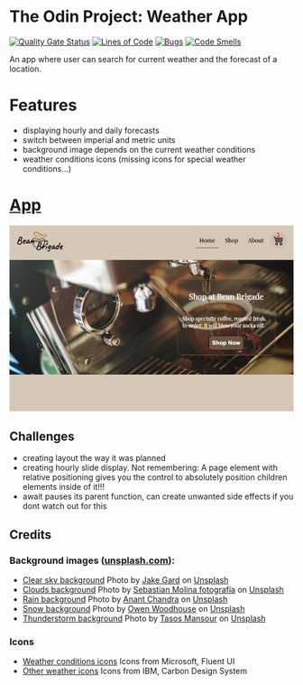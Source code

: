 # The Odin Project: Weather App

[![Quality Gate Status](https://sonarcloud.io/api/project_badges/measure?project=ykoziy_odin-weather-app&metric=alert_status)](https://sonarcloud.io/summary/new_code?id=ykoziy_odin-weather-app) [![Lines of Code](https://sonarcloud.io/api/project_badges/measure?project=ykoziy_odin-weather-app&metric=ncloc)](https://sonarcloud.io/summary/new_code?id=ykoziy_odin-weather-app) [![Bugs](https://sonarcloud.io/api/project_badges/measure?project=ykoziy_odin-weather-app&metric=bugs)](https://sonarcloud.io/summary/new_code?id=ykoziy_odin-weather-app) [![Code Smells](https://sonarcloud.io/api/project_badges/measure?project=ykoziy_odin-weather-app&metric=code_smells)](https://sonarcloud.io/summary/new_code?id=ykoziy_odin-weather-app)

An app where user can search for current weather and the forecast of a location.

# Features

- displaying hourly and daily forecasts
- switch between imperial and metric units
- background image depends on the current weather conditions
- weather conditions icons (missing icons for special weather conditions...)

# <a href="https://ykoziy.github.io/odin-weather-app/" target="_blank">App</a>

<p align="center">
  <img src="https://raw.githubusercontent.com/ykoziy/shopping-cart/main/bean-brigade-app.png" width="900"/>
</p>

## Challenges
- creating layout the way it was planned
- creating hourly slide display. Not remembering: A page element with relative positioning gives you the control to absolutely position children elements inside of it!!!
- await pauses its parent function, can create unwanted side effects if you dont watch out for this

## Credits

### Background images (<a href="https://unsplash.com/" target="_blank">unsplash.com</a>):

- <a href="https://raw.githubusercontent.com/ykoziy/odin-weather-app/main/dist/img/weather-background/clear-bg.jpg" target="_blank">Clear sky background</a> Photo by <a href="https://unsplash.com/@jakke?utm_source=unsplash&utm_medium=referral&utm_content=creditCopyText">Jake Gard</a> on <a href="https://unsplash.com/?utm_source=unsplash&utm_medium=referral&utm_content=creditCopyText">Unsplash</a>
- <a href="https://raw.githubusercontent.com/ykoziy/odin-weather-app/main/dist/img/weather-background/clouds-bg.jpg" target="_blank">Clouds background</a> Photo by <a href="https://unsplash.com/@sebamolinafotografia?utm_source=unsplash&utm_medium=referral&utm_content=creditCopyText">Sebastian Molina fotografía</a> on <a href="https://unsplash.com/?utm_source=unsplash&utm_medium=referral&utm_content=creditCopyText">Unsplash</a>
- <a href="https://raw.githubusercontent.com/ykoziy/odin-weather-app/main/dist/img/weather-background/rain-bg.jpg" target="_blank">Rain background</a> Photo by <a href="https://unsplash.com/@anant347?utm_source=unsplash&utm_medium=referral&utm_content=creditCopyText">Anant Chandra</a> on <a href="https://unsplash.com/?utm_source=unsplash&utm_medium=referral&utm_content=creditCopyText">Unsplash</a>
- <a href="https://raw.githubusercontent.com/ykoziy/odin-weather-app/main/dist/img/weather-background/snow-bg.jpg" target="_blank">Snow background</a> Photo by <a href="https://unsplash.com/@owenjw99?utm_source=unsplash&utm_medium=referral&utm_content=creditCopyText">Owen Woodhouse</a> on <a href="https://unsplash.com/?utm_source=unsplash&utm_medium=referral&utm_content=creditCopyText">Unsplash</a>
- <a href="https://raw.githubusercontent.com/ykoziy/odin-weather-app/main/dist/img/weather-background/thunder-bg.jpg" target="_blank">Thunderstorm background</a> Photo by <a href="https://unsplash.com/@mantasos?utm_source=unsplash&utm_medium=referral&utm_content=creditCopyText">Tasos Mansour</a> on <a href="https://unsplash.com/?utm_source=unsplash&utm_medium=referral&utm_content=creditCopyText">Unsplash</a>

### Icons

- <a href="https://www.svgrepo.com/collection/fluent-ui-icons-filled/21" target="_blank">Weather conditions icons</a> Icons from Microsoft, Fluent UI
- <a href="https://www.carbondesignsystem.com/guidelines/icons/library" target="_blank">Other weather icons</a> Icons from IBM, Carbon Design System
